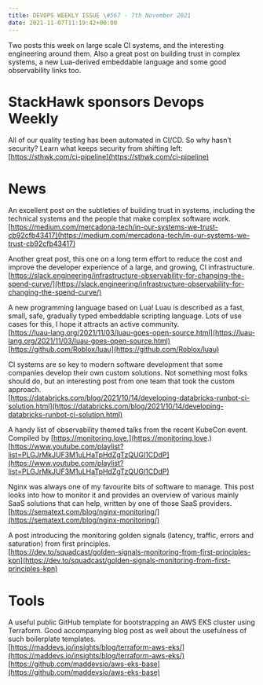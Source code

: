 ```yaml
---
title: DEVOPS WEEKLY ISSUE \#567 - 7th November 2021 
date: 2021-11-07T11:19:42+00:00
---
```


Two posts this week on large scale CI systems, and the interesting engineering around them. Also a great post on building trust in complex systems, a new Lua-derived embeddable language and some good observability links too.


StackHawk sponsors Devops Weekly
============================

All of our quality testing has been automated in CI/CD. So why hasn’t security? Learn what keeps security from shifting left:
<br>[https://sthwk.com/ci-pipeline](https://sthwk.com/ci-pipeline)


News
====

An excellent post on the subtleties of building trust in systems, including the technical systems and the people that make complex software work.
<br>[https://medium.com/mercadona-tech/in-our-systems-we-trust-cb92cfb43417](https://medium.com/mercadona-tech/in-our-systems-we-trust-cb92cfb43417)


Another great post, this one on a long term effort to reduce the cost and improve the developer experience of a large, and growing, CI infrastructure.
<br>[https://slack.engineering/infrastructure-observability-for-changing-the-spend-curve/](https://slack.engineering/infrastructure-observability-for-changing-the-spend-curve/)


A new programming language based on Lua! Luau is described as a fast, small, safe, gradually typed embeddable scripting language. Lots of use cases for this, I hope it attracts an active community.
<br>[https://luau-lang.org/2021/11/03/luau-goes-open-source.html](https://luau-lang.org/2021/11/03/luau-goes-open-source.html)
<br>[https://github.com/Roblox/luau](https://github.com/Roblox/luau)


CI systems are so key to modern software development that some companies develop their own custom solutions. Not something most folks should do, but an interesting post from one team that took the custom approach.
<br>[https://databricks.com/blog/2021/10/14/developing-databricks-runbot-ci-solution.html](https://databricks.com/blog/2021/10/14/developing-databricks-runbot-ci-solution.html)


A handy list of observability themed talks from the recent KubeCon event. Compiled by [https://monitoring.love.](https://monitoring.love.)
<br>[https://www.youtube.com/playlist?list=PLGJrMkJUF3M1uLHaTpHdZgTzQUGl1CDdP](https://www.youtube.com/playlist?list=PLGJrMkJUF3M1uLHaTpHdZgTzQUGl1CDdP)


Nginx was always one of my favourite bits of software to manage. This post looks into how to monitor it and provides an overview of various mainly SaaS solutions that can help, written by one of those SaaS providers.
<br>[https://sematext.com/blog/nginx-monitoring/](https://sematext.com/blog/nginx-monitoring/)


A post introducing the monitoring golden signals (latency, traffic, errors and saturation) from first principles.
<br>[https://dev.to/squadcast/golden-signals-monitoring-from-first-principles-kpn](https://dev.to/squadcast/golden-signals-monitoring-from-first-principles-kpn)


Tools
=====

A useful public GitHub template for bootstrapping an AWS EKS cluster using Terraform. Good accompanying blog post as well about the usefulness of such boilerplate templates.
<br>[https://maddevs.io/insights/blog/terraform-aws-eks/](https://maddevs.io/insights/blog/terraform-aws-eks/)
<br>[https://github.com/maddevsio/aws-eks-base](https://github.com/maddevsio/aws-eks-base)



